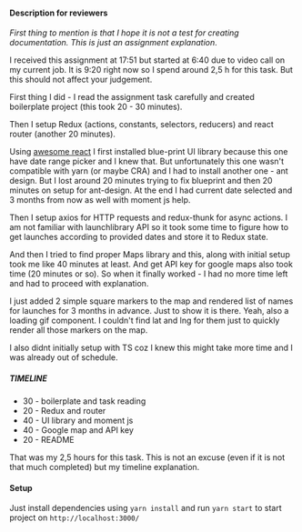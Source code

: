 #### Description for reviewers

*First thing to mention is that I hope it is not a test for creating documentation. 
This is just an assignment explanation*. 

I received this assignment at 17:51 but started at 6:40 due to video call on my current job.
It is 9:20 right now so I spend around 2,5 h for this task.
But this should not affect your judgement.

First thing I did - I read the assignment task carefully and created boilerplate project (this took 20 - 30 minutes).

Then I setup Redux (actions, constants, selectors, reducers) and react router (another 20 minutes).

Using [awesome react](https://github.com/enaqx/awesome-react) I first installed blue-print UI library because this one have date range picker 
and I knew that. But unfortunately this one wasn't compatible with yarn (or maybe CRA) and I had to install another one - ant design.
But I lost around 20 minutes trying to fix blueprint and then 20 minutes on setup for ant-design. At the end I had current date selected and 3 months 
from now as well with moment js help.

Then I setup axios for HTTP requests and redux-thunk for async actions. I am not familiar with launchlibrary API so it took
some time to figure how to get launches according to provided dates and store it to Redux state.

And then I tried to find proper Maps library and this, along with initial setup took me like 40 minutes at least. And get API key
for google maps also took time (20 minutes or so). So when it finally worked - I had no more time left and had to proceed with explanation.

I just added 2 simple square markers to the map and rendered list of names for launches for 3 months in advance. Just to show it is there.
Yeah, also a loading gif component.
I couldn't find lat and lng for them just to quickly render all those markers on the map.

I also didnt initially setup with TS coz I knew this might take more time and I was already out of schedule.

##### TIMELINE


 - 30 - boilerplate and task reading 
 - 20 - Redux and router
 - 40 - UI library and moment js 
 - 40 - Google map and API key
 - 20 - README
 
 That was my 2,5 hours for this task.
 This is not an excuse (even if it is not that much completed) but my timeline explanation.
 
 #### Setup
 
 Just install dependencies using `yarn install` and run `yarn start` to start project on `http://localhost:3000/`
 
 



